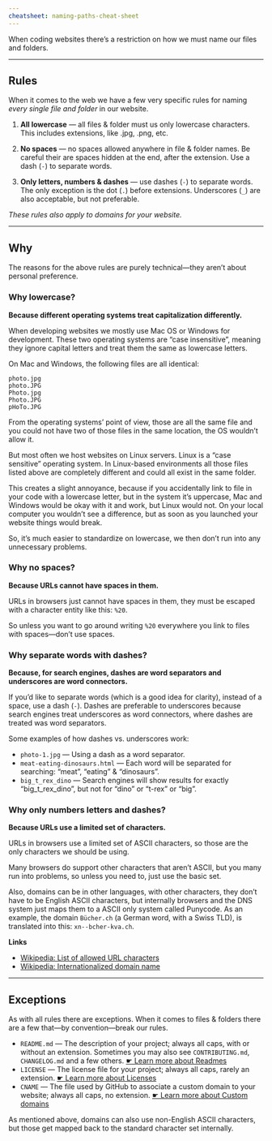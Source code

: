 ```yaml
---
cheatsheet: naming-paths-cheat-sheet
---
```


When coding websites there’s a restriction on how we must name our files and folders.

---

## Rules

When it comes to the web we have a few very specific rules for naming *every single file and folder* in our website.

1. **All lowercase** — all files & folder must us only lowercase characters.
  This includes extensions, like .jpg, .png, etc.

2. **No spaces** — no spaces allowed anywhere in file & folder names.
  Be careful their are spaces hidden at the end, after the extension.
  Use a dash (`-`) to separate words.

3. **Only letters, numbers & dashes** — use dashes (`-`) to separate words.
  The only exception is the dot (`.`) before extensions.
  Underscores (`_`) are also acceptable, but not preferable.

*These rules also apply to domains for your website.*

---

## Why

The reasons for the above rules are purely technical—they aren’t about personal preference.

### Why lowercase?

**Because different operating systems treat capitalization differently.**

When developing websites we mostly use Mac OS or Windows for development. These two operating systems are “case insensitive”, meaning they ignore capital letters and treat them the same as lowercase letters.

On Mac and Windows, the following files are all identical:

```
photo.jpg
photo.JPG
Photo.jpg
Photo.JPG
pHoTo.JPG
```

From the operating systems’ point of view, those are all the same file and you could not have two of those files in the same location, the OS wouldn’t allow it.

But most often we host websites on Linux servers. Linux is a “case sensitive” operating system. In Linux-based environments all those files listed above are completely different and could all exist in the same folder.

This creates a slight annoyance, because if you accidentally link to file in your code with a lowercase letter, but in the system it’s uppercase, Mac and Windows would be okay with it and work, but Linux would not. On your local computer you wouldn’t see a difference, but as soon as you launched your website things would break.

So, it’s much easier to standardize on lowercase, we then don’t run into any unnecessary problems.

### Why no spaces?

**Because URLs cannot have spaces in them.**

URLs in browsers just cannot have spaces in them, they must be escaped with a character entity like this: `%20`.

So unless you want to go around writing `%20` everywhere you link to files with spaces—don’t use spaces.

### Why separate words with dashes?

**Because, for search engines, dashes are word separators and underscores are word connectors.**

If you’d like to separate words (which is a good idea for clarity), instead of a space, use a dash (`-`). Dashes are preferable to underscores because search engines treat underscores as word connectors, where dashes are treated was word separators.

Some examples of how dashes vs. underscores work:

- `photo-1.jpg` — Using a dash as a word separator.
- `meat-eating-dinosaurs.html` — Each word will be separated for searching: “meat”, “eating” & “dinosaurs”.
- `big_t_rex_dino` — Search engines will show results for exactly “big_t_rex_dino”, but not for “dino” or “t-rex” or “big”.

### Why only numbers letters and dashes?

**Because URLs use a limited set of characters.**

URLs in browsers use a limited set of ASCII characters, so those are the only characters we should be using.

Many browsers do support other characters that aren’t ASCII, but you many run into problems, so unless you need to, just use the basic set.

Also, domains can be in other languages, with other characters, they don’t have to be English ASCII characters, but internally browsers and the DNS system just maps them to a ASCII only system called Punycode. As an example, the domain `Bücher.ch` (a German word, with a Swiss TLD), is translated into this: `xn--bcher-kva.ch`.

**Links**

- [Wikipedia: List of allowed URL characters](https://en.wikipedia.org/wiki/Uniform_resource_locator#List_of_allowed_URL_characters)
- [Wikipedia: Internationalized domain name](https://en.wikipedia.org/wiki/Internationalized_domain_name)

---

## Exceptions

As with all rules there are exceptions. When it comes to files & folders there are a few that—by convention—break our rules.

- `README.md` — The description of your project; always all caps, with or without an extension.
  Sometimes you may also see `CONTRIBUTING.md`, `CHANGELOG.md` and a few others.
  [☛ Learn more about Readmes](/topics/writing-a-readme/)
- `LICENSE` — The license file for your project; always all caps, rarely an extension.
  [☛ Learn more about Licenses](/topics/licenses-copyright/)
- `CNAME` — The file used by GitHub to associate a custom domain to your website; always all caps, no extension.
  [☛ Learn more about Custom domains](/topics/domains/)

As mentioned above, domains can also use non-English ASCII characters, but those get mapped back to the standard character set internally.

